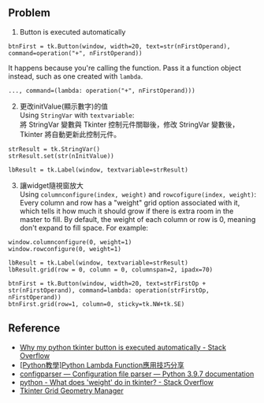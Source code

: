 ## Problem
1. Button is executed automatically
```
btnFirst = tk.Button(window, width=20, text=str(nFirstOperand), command=operation("+", nFirstOperand))
```
It happens because you're calling the function. Pass it a function object instead, such as one created with `lambda`.
```
..., command=(lambda: operation("+", nFirstOperand)))
```
2. 更改initValue(顯示數字)的值 <br>
  Using `StringVar` with `textvariable`: <br>
  將 StringVar 變數與 Tkinter 控制元件關聯後，修改 StringVar 變數後，Tkinter 將自動更新此控制元件。
  ```
  strResult = tk.StringVar()
  strResult.set(str(nInitValue))
  
  lbResult = tk.Label(window, textvariable=strResult)
  ```
3. 讓widget隨視窗放大 <br>
  Using `columnconfigure(index, weight)` and `rowcofigure(index, weight)`: <br>
    Every column and row has a "weight" grid option associated with it, which tells it how much it should grow if there is extra room in the master to fill. By         default, the weight of each column or row is 0, meaning don't expand to fill space. For example:
  ```
  window.columnconfigure(0, weight=1)
  window.rowconfigure(0, weight=1)
  
  lbResult = tk.Label(window, textvariable=strResult)
  lbResult.grid(row = 0, column = 0, columnspan=2, ipadx=70)
  
  btnFirst = tk.Button(window, width=20, text=strFirstOp + str(nFirstOperand), command=lambda: operation(strFirstOp, nFirstOperand))
  btnFirst.grid(row=1, column=0, sticky=tk.NW+tk.SE)
  ```
  
## Reference
* [Why my python tkinter button is executed automatically - Stack Overflow](https://stackoverflow.com/questions/19285907/why-my-python-tkinter-button-is-executed-automatically)
* [[Python教學]Python Lambda Function應用技巧分享](https://www.learncodewithmike.com/2019/12/python-lambda-functions.html)
* [configparser — Configuration file parser — Python 3.9.7 documentation](https://docs.python.org/3/library/configparser.html)
* [python - What does 'weight' do in tkinter? - Stack Overflow](https://stackoverflow.com/questions/45847313/what-does-weight-do-in-tkinter)
* [Tkinter Grid Geometry Manager](https://www.pythontutorial.net/tkinter/tkinter-grid/)
